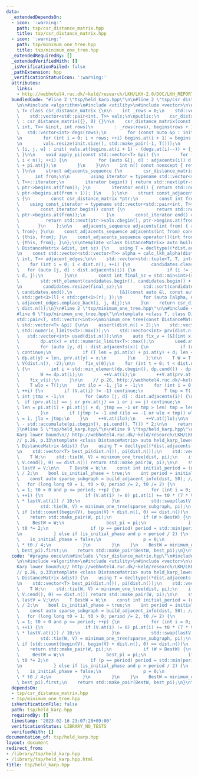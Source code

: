 ```yaml
---
data:
  _extendedDependsOn:
  - icon: ':warning:'
    path: tsp/csr_distance_matrix.hpp
    title: tsp/csr_distance_matrix.hpp
  - icon: ':warning:'
    path: tsp/minimum_one_tree.hpp
    title: tsp/minimum_one_tree.hpp
  _extendedRequiredBy: []
  _extendedVerifiedWith: []
  _isVerificationFailed: false
  _pathExtension: hpp
  _verificationStatusIcon: ':warning:'
  attributes:
    links:
    - http://webhotel4.ruc.dk/~keld/research/LKH/LKH-2.0/DOC/LKH_REPORT.pdf
  bundledCode: "#line 2 \"tsp/held_karp.hpp\"\n\n#line 2 \"tsp/csr_distance_matrix.hpp\"\
    \n\n#include <algorithm>\n#include <utility>\n#include <vector>\n\ntemplate <class\
    \ T> class csr_distance_matrix {\n\n    int _rows = 0;\n    std::vector<int> begins;\n\
    \    std::vector<std::pair<int, T>> vals;\n\npublic:\n    csr_distance_matrix()\
    \ : csr_distance_matrix({}, 0) {}\n\n    csr_distance_matrix(const std::vector<std::tuple<int,\
    \ int, T>> &init, int rows)\n        : _rows(rows), begins(rows + 1) {\n     \
    \   std::vector<int> degs(rows);\n        for (const auto &p : init) ++degs.at(std::get<0>(p));\n\
    \n        for (int i = 0; i < rows; ++i) begins.at(i + 1) = begins.at(i) + degs.at(i);\n\
    \n        vals.resize(init.size(), std::make_pair(-1, T()));\n        for (auto\
    \ [i, j, w] : init) vals.at(begins.at(i + 1) - (degs.at(i)--)) = {j, w};\n   \
    \ }\n\n    void apply_pi(const std::vector<T> &pi) {\n        for (int i = 0;\
    \ i < n(); ++i) {\n            for (auto &[j, d] : adjacents(i)) d += pi.at(i)\
    \ + pi.at(j);\n        }\n    }\n\n    int n() const noexcept { return _rows;\
    \ }\n\n    struct adjacents_sequence {\n        csr_distance_matrix *ptr;\n  \
    \      int from;\n\n        using iterator = typename std::vector<std::pair<int,\
    \ T>>::iterator;\n        iterator begin() { return std::next(ptr->vals.begin(),\
    \ ptr->begins.at(from)); }\n        iterator end() { return std::next(ptr->vals.begin(),\
    \ ptr->begins.at(from + 1)); }\n    };\n\n    struct const_adjacents_sequence\
    \ {\n        const csr_distance_matrix *ptr;\n        const int from;\n\n    \
    \    using const_iterator = typename std::vector<std::pair<int, T>>::const_iterator;\n\
    \        const_iterator begin() const {\n            return std::next(ptr->vals.cbegin(),\
    \ ptr->begins.at(from));\n        }\n        const_iterator end() const {\n  \
    \          return std::next(ptr->vals.cbegin(), ptr->begins.at(from + 1));\n \
    \       }\n    };\n\n    adjacents_sequence adjacents(int from) { return {this,\
    \ from}; }\n\n    const_adjacents_sequence adjacents(int from) const { return\
    \ {this, from}; }\n    const_adjacents_sequence operator()(int from) const { return\
    \ {this, from}; }\n};\n\ntemplate <class DistanceMatrix> auto build_adjacent_info(const\
    \ DistanceMatrix &dist, int sz) {\n    using T = decltype((*dist.adjacents(0).begin()).second);\n\
    \n    const std::vector<std::vector<T>> alpha = calc_lkh_alpha(dist);\n\n    std::vector<std::tuple<int,\
    \ int, T>> adjacent_edges;\n\n    std::vector<std::tuple<T, T, int>> candidates;\n\
    \    for (int i = 0; i < dist.n(); ++i) {\n        candidates.clear();\n     \
    \   for (auto [j, d] : dist.adjacents(i)) {\n            if (i != j) candidates.emplace_back(alpha.at(i).at(j),\
    \ d, j);\n        }\n\n        const int final_sz = std::min<int>(sz, candidates.size());\n\
    \        std::nth_element(candidates.begin(), candidates.begin() + final_sz, candidates.end());\n\
    \n        candidates.resize(final_sz);\n        std::sort(candidates.begin(),\
    \ candidates.end(),\n                  [&](const auto &l, const auto &r) { return\
    \ std::get<1>(l) < std::get<1>(r); });\n        for (auto [alpha, dij, j] : candidates)\
    \ adjacent_edges.emplace_back(i, j, dij);\n    }\n    return csr_distance_matrix(adjacent_edges,\
    \ dist.n());\n}\n#line 2 \"tsp/minimum_one_tree.hpp\"\n\n#include <numeric>\n\
    #line 6 \"tsp/minimum_one_tree.hpp\"\n\ntemplate <class T, class DistanceMatrix>\n\
    std::pair<T, std::vector<int>>\nminimum_one_tree(const DistanceMatrix &dist, const\
    \ std::vector<T> &pi) {\n\n    assert(dist.n() > 2);\n    std::vector<T> dp(dist.n(),\
    \ std::numeric_limits<T>::max());\n    std::vector<int> prv(dist.n(), -1);\n \
    \   std::vector<int> used(dist.n());\n\n    auto fix_v = [&](int x) -> void {\n\
    \        dp.at(x) = std::numeric_limits<T>::max();\n        used.at(x) = 1;\n\
    \        for (auto [y, d] : dist.adjacents(x)) {\n            if (used.at(y))\
    \ continue;\n            if (T len = pi.at(x) + pi.at(y) + d; len < dp.at(y))\
    \ dp.at(y) = len, prv.at(y) = x;\n        }\n    };\n\n    T W = T();\n    std::vector<int>\
    \ V(dist.n(), -2);\n\n    fix_v(0);\n    for (int t = 0; t < dist.n() - 1; ++t)\
    \ {\n        int i = std::min_element(dp.cbegin(), dp.cend()) - dp.cbegin();\n\
    \        W += dp.at(i);\n        ++V.at(i);\n        ++V.at(prv.at(i));\n    \
    \    fix_v(i);\n    }\n\n    // p.26, http://webhotel4.ruc.dk/~keld/research/LKH/LKH-2.0/DOC/LKH_REPORT.pdf\n\
    \    T wlo = T();\n    int ilo = -1, jlo = -1;\n    for (int i = 0; i < dist.n();\
    \ ++i) {\n        if (V.at(i) != -1) continue;\n        T tmp = T();\n       \
    \ int jtmp = -1;\n        for (auto [j, d] : dist.adjacents(i)) {\n          \
    \  if (prv.at(i) == j or prv.at(j) == i or i == j) continue;\n            if (T\
    \ len = pi.at(i) + pi.at(j) + d; jtmp == -1 or tmp > len) tmp = len, jtmp = j;\n\
    \        }\n        if (jtmp != -1 and (ilo == -1 or wlo < tmp)) wlo = tmp, ilo\
    \ = i, jlo = jtmp;\n    }\n    ++V.at(ilo);\n    ++V.at(jlo);\n\n    W += wlo\
    \ - std::accumulate(pi.cbegin(), pi.cend(), T()) * 2;\n\n    return {W, V};\n\
    }\n#line 5 \"tsp/held_karp.hpp\"\n\n#line 9 \"tsp/held_karp.hpp\"\n\n// Held\u2013\
    Karp lower bound\n// http://webhotel4.ruc.dk/~keld/research/LKH/LKH-2.0/DOC/LKH_REPORT.pdf\n\
    // p.26, p.33\ntemplate <class DistanceMatrix> auto held_karp_lower_bound(const\
    \ DistanceMatrix &dist) {\n    using T = decltype((*dist.adjacents(0).begin()).second);\n\
    \n    std::vector<T> best_pi(dist.n()), pi(dist.n());\n    std::vector<int> V;\n\
    \    T W;\n    std::tie(W, V) = minimum_one_tree(dist, pi);\n    if (std::count(V.cbegin(),\
    \ V.cend(), 0) == dist.n()) return std::make_pair(W, pi);\n\n    std::vector<int>\
    \ lastV = V;\n\n    T BestW = W;\n    const int initial_period = (dist.n() + 1)\
    \ / 2;\n    bool is_initial_phase = true;\n    int period = initial_period;\n\n\
    \    const auto sparse_subgraph = build_adjacent_info(dist, 50); // p.47\n\n \
    \   for (long long t0 = 1; t0 > 0; period /= 2, t0 /= 2) {\n        for (int p\
    \ = 1; t0 > 0 and p <= period; ++p) {\n            for (int i = 0; i < dist.n();\
    \ ++i) {\n                if (V.at(i) != 0) pi.at(i) += t0 * (7 * V.at(i) + 3\
    \ * lastV.at(i)) / 10;\n            }\n            std::swap(lastV, V);\n    \
    \        std::tie(W, V) = minimum_one_tree(sparse_subgraph, pi);\n           \
    \ if (std::count(begin(V), begin(V) + dist.n(), 0) == dist.n())\n            \
    \    return std::make_pair(W, pi);\n            if (W > BestW) {\n           \
    \     BestW = W;\n                best_pi = pi;\n                if (is_initial_phase)\
    \ t0 *= 2;\n                if (p == period) period = std::min(period * 2, initial_period);\n\
    \n            } else if (is_initial_phase and p > period / 2) {\n            \
    \    is_initial_phase = false;\n                p = 0;\n                t0 = 3\
    \ * t0 / 4;\n            }\n        }\n    }\n    BestW = minimum_one_tree(dist,\
    \ best_pi).first;\n    return std::make_pair(BestW, best_pi);\n}\n"
  code: "#pragma once\n\n#include \"csr_distance_matrix.hpp\"\n#include \"minimum_one_tree.hpp\"\
    \n\n#include <algorithm>\n#include <utility>\n#include <vector>\n\n// Held\u2013\
    Karp lower bound\n// http://webhotel4.ruc.dk/~keld/research/LKH/LKH-2.0/DOC/LKH_REPORT.pdf\n\
    // p.26, p.33\ntemplate <class DistanceMatrix> auto held_karp_lower_bound(const\
    \ DistanceMatrix &dist) {\n    using T = decltype((*dist.adjacents(0).begin()).second);\n\
    \n    std::vector<T> best_pi(dist.n()), pi(dist.n());\n    std::vector<int> V;\n\
    \    T W;\n    std::tie(W, V) = minimum_one_tree(dist, pi);\n    if (std::count(V.cbegin(),\
    \ V.cend(), 0) == dist.n()) return std::make_pair(W, pi);\n\n    std::vector<int>\
    \ lastV = V;\n\n    T BestW = W;\n    const int initial_period = (dist.n() + 1)\
    \ / 2;\n    bool is_initial_phase = true;\n    int period = initial_period;\n\n\
    \    const auto sparse_subgraph = build_adjacent_info(dist, 50); // p.47\n\n \
    \   for (long long t0 = 1; t0 > 0; period /= 2, t0 /= 2) {\n        for (int p\
    \ = 1; t0 > 0 and p <= period; ++p) {\n            for (int i = 0; i < dist.n();\
    \ ++i) {\n                if (V.at(i) != 0) pi.at(i) += t0 * (7 * V.at(i) + 3\
    \ * lastV.at(i)) / 10;\n            }\n            std::swap(lastV, V);\n    \
    \        std::tie(W, V) = minimum_one_tree(sparse_subgraph, pi);\n           \
    \ if (std::count(begin(V), begin(V) + dist.n(), 0) == dist.n())\n            \
    \    return std::make_pair(W, pi);\n            if (W > BestW) {\n           \
    \     BestW = W;\n                best_pi = pi;\n                if (is_initial_phase)\
    \ t0 *= 2;\n                if (p == period) period = std::min(period * 2, initial_period);\n\
    \n            } else if (is_initial_phase and p > period / 2) {\n            \
    \    is_initial_phase = false;\n                p = 0;\n                t0 = 3\
    \ * t0 / 4;\n            }\n        }\n    }\n    BestW = minimum_one_tree(dist,\
    \ best_pi).first;\n    return std::make_pair(BestW, best_pi);\n}\n"
  dependsOn:
  - tsp/csr_distance_matrix.hpp
  - tsp/minimum_one_tree.hpp
  isVerificationFile: false
  path: tsp/held_karp.hpp
  requiredBy: []
  timestamp: '2023-02-16 23:07:28+09:00'
  verificationStatus: LIBRARY_NO_TESTS
  verifiedWith: []
documentation_of: tsp/held_karp.hpp
layout: document
redirect_from:
- /library/tsp/held_karp.hpp
- /library/tsp/held_karp.hpp.html
title: tsp/held_karp.hpp
---
```

